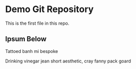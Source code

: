 # Demo Git Repository

This is the first file in this repo. 

## Ipsum Below

Tattoed banh mi bespoke

Drinking vinegar jean short aesthetic, cray fanny pack goard
